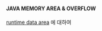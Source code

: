#### JAVA MEMORY AREA & OVERFLOW
[runtime data area](https://drive.google.com/file/d/1JfS51jj9edIWoO6QCzSfS8SvEHYq99-F/view?usp=drive_link) 에 대하여
